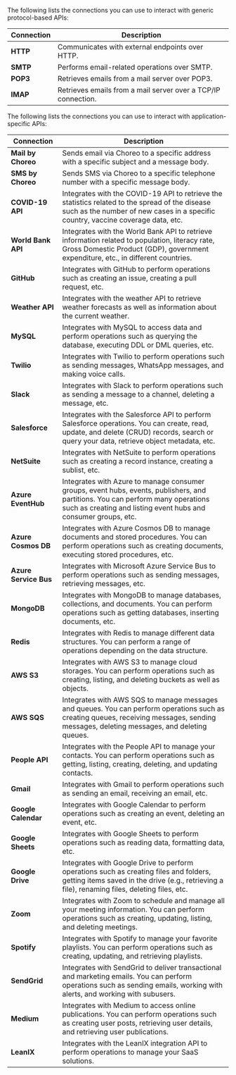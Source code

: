 The following lists the connections you can use to interact with generic protocol-based APIs:

| **Connection** | **Description**                                               |
|----------------|---------------------------------------------------------------|
| **HTTP**       | Communicates with external endpoints over HTTP.               |
| **SMTP**       | Performs email-related operations over SMTP.                  |
| **POP3**       | Retrieves emails from a mail server over POP3.                |
| **IMAP**       | Retrieves emails from a mail server over a TCP/IP connection. |

The following lists the connections you can use to interact with application-specific APIs:

| **Connection**       | **Description**                                                                                |
|----------------------|------------------------------------------------------------------------------------------------|
| **Mail by Choreo**   | Sends email via Choreo to a specific address with a specific subject and a message body.        |
| **SMS by Choreo**    | Sends SMS via Choreo to a specific telephone number with a specific message body.               |
| **COVID-19 API**     | Integrates with the COVID-19 API to retrieve the statistics related to the spread of the disease such as the number of new cases in a specific country, vaccine coverage data, etc. |
| **World Bank API**   | Integrates with the World Bank API to retrieve information related to population, literacy rate, Gross Domestic Product (GDP), government expenditure, etc., in different countries. |
| **GitHub**           | Integrates with GitHub to perform operations such as creating an issue, creating a pull request, etc. |
| **Weather API**      | Integrates with the weather API to retrieve weather forecasts as well as information about the current weather. |
| **MySQL**            | Integrates with MySQL to access data and perform operations such as querying the database, executing DDL or DML queries, etc. |
| **Twilio**           | Integrates with Twilio to perform operations such as sending messages, WhatsApp messages, and making voice calls. |
| **Slack**            | Integrates with Slack to perform operations such as sending a message to a channel, deleting a message, etc. |
| **Salesforce**       | Integrates with the Salesforce API to perform Salesforce operations. You can create, read, update, and delete (CRUD) records, search or query your data, retrieve object metadata, etc. |
| **NetSuite**         | Integrates with NetSuite to perform operations such as creating a record instance, creating a sublist, etc. |
| **Azure EventHub**   | Integrates with Azure to manage consumer groups, event hubs, events, publishers, and partitions. You can perform many operations such as creating and listing event hubs and consumer groups, etc. |
| **Azure Cosmos DB**  | Integrates with Azure Cosmos DB to manage documents and stored procedures. You can perform operations such as creating documents, executing stored procedures, etc. |
| **Azure Service Bus**| Integrates with Microsoft Azure Service Bus to perform operations such as sending messages, retrieving messages, etc. |
| **MongoDB**          | Integrates with MongoDB to manage databases, collections, and documents. You can perform operations such as getting databases, inserting documents, etc. |
| **Redis**            | Integrates with Redis to manage different data structures. You can perform a range of operations depending on the data structure. |
| **AWS S3**           | Integrates with AWS S3 to manage cloud storages. You can perform operations such as creating, listing, and deleting buckets as well as objects. |
| **AWS SQS**          | Integrates with AWS SQS to manage messages and queues. You can perform operations such as creating queues, receiving messages, sending messages, deleting messages, and deleting queues. |
| **People API**       | Integrates with the People API to manage your contacts. You can perform operations such as getting, listing, creating, deleting, and updating contacts. |
| **Gmail**            | Integrates with Gmail to perform operations such as sending an email, receiving an email, etc.  |
| **Google Calendar**  | Integrates with Google Calendar to perform operations such as creating an event, deleting an event, etc. |
| **Google Sheets**    | Integrates with Google Sheets to perform operations such as reading data, formatting data, etc. |
| **Google Drive**     | Integrates with Google Drive to perform operations such as creating files and folders, getting items saved in the drive (e.g., retrieving a file), renaming files, deleting files, etc. |
| **Zoom**             | Integrates with Zoom to schedule and manage all your meeting information. You can perform operations such as creating, updating, listing, and deleting meetings. |
| **Spotify**          | Integrates with Spotify to manage your favorite playlists. You can perform operations such as creating, updating, and retrieving playlists. |
| **SendGrid**         | Integrates with SendGrid to deliver transactional and marketing emails. You can perform operations such as sending emails, working with alerts, and working with subusers. |
| **Medium**           | Integrates with Medium to access online publications. You can perform operations such as creating user posts, retrieving user details, and retrieving user publications. |
| **LeanIX**           | Integrates with the LeanIX integration API to perform operations to manage your SaaS solutions.  |

